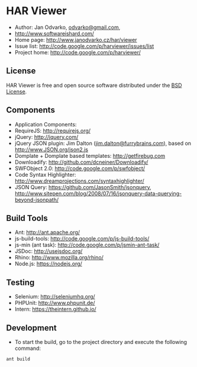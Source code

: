 HAR Viewer
==========

* Author: Jan Odvarko, odvarko@gmail.com,
* http://www.softwareishard.com/
* Home page: http://www.janodvarko.cz/har/viewer
* Issue list: http://code.google.com/p/harviewer/issues/list
* Project home: http://code.google.com/p/harviewer/

License
-------
HAR Viewer is free and open source software distributed under the [BSD License](https://github.com/janodvarko/harviewer/blob/master/webapp/license.txt).

Components
----------
* Application Components:
* RequireJS: http://requirejs.org/
* jQuery: http://jquery.com/
* jQuery JSON plugin: Jim Dalton (jim.dalton@furrybrains.com), based on http://www.JSON.org/json2.js
* Domplate + Domplate based templates: http://getfirebug.com
* Downloadify: http://github.com/dcneiner/Downloadify/
* SWFObject 2.0: http://code.google.com/p/swfobject/
* Code Syntax Highlighter: http://www.dreamprojections.com/syntaxhighlighter/
* JSON Query: https://github.com/JasonSmith/jsonquery, http://www.sitepen.com/blog/2008/07/16/jsonquery-data-querying-beyond-jsonpath/

Build Tools
-----------
* Ant: http://ant.apache.org/
* js-build-tools: http://code.google.com/p/js-build-tools/
* js-min (ant task): http://code.google.com/p/jsmin-ant-task/
* JSDoc: http://usejsdoc.org/
* Rhino: http://www.mozilla.org/rhino/
* Node.js: https://nodejs.org/

Testing
-------
* Selenium: http://seleniumhq.org/
* PHPUnit: http://www.phpunit.de/
* Intern: https://theintern.github.io/

Development
-----------
* To start the build, go to the project directory and execute the following command:

`ant build`
